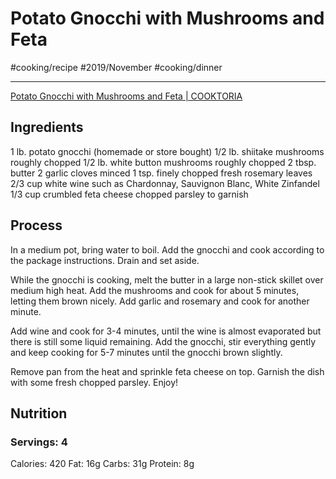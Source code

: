 # Potato Gnocchi with Mushrooms and Feta
#cooking/recipe #2019/November #cooking/dinner
- - - -
[Potato Gnocchi with Mushrooms and Feta | COOKTORIA](https://cooktoria.com/gnocchi-with-mushrooms/)

## Ingredients
1 lb. potato gnocchi (homemade or store bought)
1/2 lb. shiitake mushrooms roughly chopped
1/2 lb. white button mushrooms roughly chopped
2 tbsp. butter
2 garlic cloves minced
1 tsp. finely chopped fresh rosemary leaves
2/3 cup white wine such as Chardonnay, Sauvignon Blanc, White Zinfandel
1/3 cup crumbled feta cheese
chopped parsley to garnish

## Process
In a medium pot, bring water to boil. Add the gnocchi and cook according to the package instructions. Drain and set aside.

While the gnocchi is cooking, melt the butter in a large non-stick skillet over medium high heat. Add the mushrooms and cook for about 5 minutes, letting them brown nicely. Add garlic and rosemary and cook for another minute.

Add wine and cook for 3-4 minutes, until the wine is almost evaporated but there is still some liquid remaining. Add the gnocchi, stir everything gently and keep cooking for 5-7 minutes until the gnocchi brown slightly.

Remove pan from the heat and sprinkle feta cheese on top. Garnish the dish with some fresh chopped parsley. Enjoy!

## Nutrition
### Servings: 4
Calories: 420
Fat: 16g
Carbs: 31g
Protein: 8g